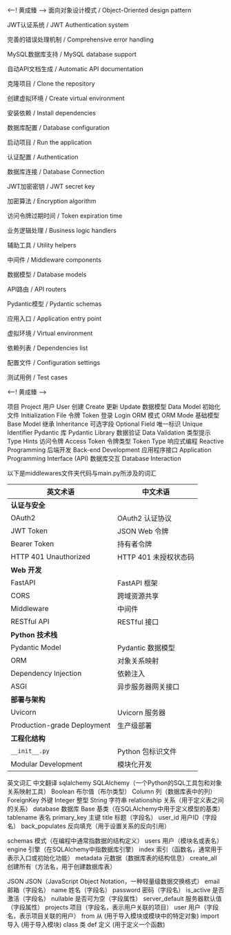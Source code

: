 

<--! 黄成臻 -->
面向对象设计模式 / Object-Oriented design pattern

JWT认证系统 / JWT Authentication system

完善的错误处理机制 / Comprehensive error handling

MySQL数据库支持 / MySQL database support

自动API文档生成 / Automatic API documentation

克隆项目 / Clone the repository

创建虚拟环境 / Create virtual environment

安装依赖 / Install dependencies

数据库配置 / Database configuration

启动项目 / Run the application

认证配置 / Authentication

数据库连接 / Database Connection

JWT加密密钥 / JWT secret key

加密算法 / Encryption algorithm

访问令牌过期时间 / Token expiration time

业务逻辑处理 / Business logic handlers

辅助工具 / Utility helpers

中间件 / Middleware components

数据模型 / Database models

API路由 / API routers

Pydantic模型 / Pydantic schemas

应用入口 / Application entry point

虚拟环境 / Virtual environment

依赖列表 / Dependencies list

配置文件 / Configuration settings

测试用例 / Test cases

<--! 黄成臻 -->

<!--by bantingrui 2205308010349-->
项目	Project
用户	User
创建	Create
更新	Update
数据模型	Data Model
初始化文件	Initialization File
令牌	Token
登录	Login
ORM 模式	ORM Mode
基础模型	Base Model
继承	Inheritance
可选字段	Optional Field
唯一标识	Unique Identifier
Pydantic 库	Pydantic Library
数据验证	Data Validation
类型提示	Type Hints
访问令牌	Access Token
令牌类型	Token Type
响应式编程	Reactive Programming
后端开发	Back-end Development
应用程序接口	Application Programming Interface (API)
数据库交互	Database Interaction
<!--by bantingrui 2205308010349-->

<!--张振锟-->
以下是middlewares文件夹代码与main.py所涉及的词汇

| 英文术语                         | 中文术语                   |
|----------------------------------|---------------------------|
| **认证与安全**                   |                          |
| OAuth2                          | OAuth2 认证协议          |
| JWT Token                       | JSON Web 令牌            |
| Bearer Token                    | 持有者令牌                |
| HTTP 401 Unauthorized           | HTTP 401 未授权状态码    |
| **Web 开发**                     |                          |
| FastAPI                         | FastAPI 框架             |
| CORS                            | 跨域资源共享             |
| Middleware                      | 中间件                   |
| RESTful API                     | RESTful 接口             |
| **Python 技术栈**                |                          |
| Pydantic Model                  | Pydantic 数据模型        |
| ORM                             | 对象关系映射             |
| Dependency Injection            | 依赖注入                 |
| ASGI                            | 异步服务器网关接口       |
| **部署与架构**                   |                          |
| Uvicorn                         | Uvicorn 服务器           |
| Production-grade Deployment     | 生产级部署               |
| **工程化结构**                   |                          |
| `__init__.py`                   | Python 包标识文件        |
| Modular Development             | 模块化开发               |
<!--张振锟-->


<!-- by 2205308010338蒙思勇 -->
英文词汇	    中文翻译
sqlalchemy	    SQLAlchemy（一个Python的SQL工具包和对象关系映射工具）
Boolean	        布尔值（布尔类型）
Column	        列（数据库表中的列）
ForeignKey	    外键
Integer	        整型
String	        字符串
relationship	关系（用于定义表之间的关系）
database	    数据库
Base	        基类（在SQLAlchemy中用于定义模型的基类）
tablename	    表名
primary_key	    主键
title	        标题（字段名）
user_id	        用户ID（字段名）
back_populates	反向填充（用于设置关系的反向引用）

schemas	        模式（在编程中通常指数据的结构定义）
users	        用户（模块名或表名）
engine	        引擎（在SQLAlchemy中指数据库引擎）
index	        索引（函数名，通常用于表示入口或初始化功能）
metadata	    元数据（数据库表的结构信息）
create_all	    创建所有（方法名，用于创建数据库表）

JSON	        JSON（JavaScript Object Notation，一种轻量级数据交换格式）
email	        邮箱（字段名）
name	        姓名（字段名）
password	    密码（字段名）
is_active	    是否激活（字段名）
nullable	    是否可为空（字段属性）
server_default	服务器默认值（字段属性）
projects	    项目（字段名，表示用户关联的项目）
user	        用户（字段名，表示项目关联的用户）
from	        从 (用于导入模块或模块中的特定对象)
import	        导入 (用于导入模块)
class	        类
def	            定义 (用于定义一个函数)
<!-- by 2205308010338蒙思勇 -->


